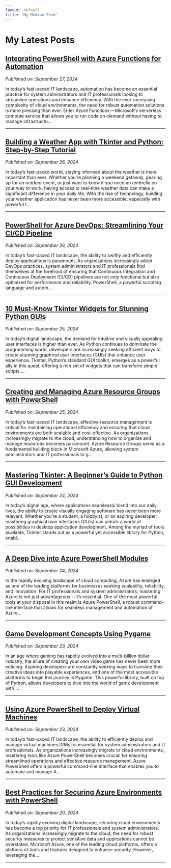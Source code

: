 ```yaml
---
layout: default
title: 'My Medium Feed'
---
```


# My Latest Posts

## [Integrating PowerShell with Azure Functions for Automation](https://medium.com/tomtalkspowershell/integrating-powershell-with-azure-functions-for-automation-48a30c89fd4e?source=rss-cba96b45006f------2)
*Published on: September 27, 2024*

In today’s fast-paced IT landscape, automation has become an essential practice for system administrators and IT professionals looking to streamline operations and enhance efficiency. With the ever-increasing complexity of cloud environments, the need for robust automation solutions is more pressing than ever. Enter Azure Functions — Microsoft’s serverless compute service that allows you to run code on-demand without having to manage infrastructu...

---

## [Building a Weather App with Tkinter and Python: Step-by-Step Tutorial](https://medium.com/tomtalkspython/building-a-weather-app-with-tkinter-and-python-step-by-step-tutorial-5cd0cac14f6c?source=rss-cba96b45006f------2)
*Published on: September 26, 2024*

In today’s fast-paced world, staying informed about the weather is more important than ever. Whether you’re planning a weekend getaway, gearing up for an outdoor event, or just want to know if you need an umbrella on your way to work, having access to real-time weather data can make a significant difference in your daily life. With the rise of technology, building your weather application has never been more accessible, especially with powerful t...

---

## [PowerShell for Azure DevOps: Streamlining Your CI/CD Pipeline](https://medium.com/tomtalkspowershell/powershell-for-azure-devops-streamlining-your-ci-cd-pipeline-440343ceea0a?source=rss-cba96b45006f------2)
*Published on: September 26, 2024*

In today’s fast-paced IT landscape, the ability to swiftly and efficiently deploy applications is paramount. As organizations increasingly adopt DevOps practices, system administrators and IT professionals find themselves at the forefront of ensuring that Continuous Integration and Continuous Deployment (CI/CD) pipelines are not only functional but also optimized for performance and reliability. PowerShell, a powerful scripting language and autom...

---

## [10 Must-Know Tkinter Widgets for Stunning Python GUIs](https://medium.com/tomtalkspython/10-must-know-tkinter-widgets-for-stunning-python-guis-80ec1b7e0f33?source=rss-cba96b45006f------2)
*Published on: September 25, 2024*

In today’s digital landscape, the demand for intuitive and visually appealing user interfaces is higher than ever. As Python continues to dominate the programming world, developers are increasingly seeking efficient ways to create stunning graphical user interfaces (GUIs) that enhance user experience. Tkinter, Python’s standard GUI toolkit, emerges as a powerful ally in this quest, offering a rich set of widgets that can transform simple scripts ...

---

## [Creating and Managing Azure Resource Groups with PowerShell](https://medium.com/tomtalkspowershell/creating-and-managing-azure-resource-groups-with-powershell-b8116438e2c0?source=rss-cba96b45006f------2)
*Published on: September 25, 2024*

In today’s fast-paced IT landscape, effective resource management is critical for maintaining operational efficiency and ensuring that cloud environments are both scalable and cost-effective. As organizations increasingly migrate to the cloud, understanding how to organize and manage resources becomes paramount. Azure Resource Groups serve as a fundamental building block in Microsoft Azure, allowing system administrators and IT professionals to g...

---

## [Mastering Tkinter: A Beginner’s Guide to Python GUI Development](https://medium.com/tomtalkspython/mastering-tkinter-a-beginners-guide-to-python-gui-development-fd151a8b0903?source=rss-cba96b45006f------2)
*Published on: September 24, 2024*

In today’s digital age, where applications seamlessly blend into our daily lives, the ability to create visually engaging software has never been more relevant. Whether you’re a student, a hobbyist, or an aspiring developer, mastering graphical user interfaces (GUIs) can unlock a world of possibilities in desktop application development. Among the myriad of tools available, Tkinter stands out as a powerful yet accessible library for Python, enabl...

---

## [A Deep Dive into Azure PowerShell Modules](https://medium.com/tomtalkspowershell/a-deep-dive-into-azure-powershell-modules-b1baf77a3d3a?source=rss-cba96b45006f------2)
*Published on: September 24, 2024*

In the rapidly evolving landscape of cloud computing, Azure has emerged as one of the leading platforms for businesses seeking scalability, reliability, and innovation. For IT professionals and system administrators, mastering Azure is not just advantageous — it’s essential. One of the most powerful tools at your disposal in this realm is Azure PowerShell, a robust command-line interface that allows for seamless management and automation of Azure...

---

## [Game Development Concepts Using Pygame](https://medium.com/tomtalkspython/game-development-concepts-using-pygame-9143c28f59cc?source=rss-cba96b45006f------2)
*Published on: September 23, 2024*

In an age where gaming has rapidly evolved into a multi-billion dollar industry, the allure of creating your own video game has never been more enticing. Aspiring developers are constantly seeking ways to translate their creative ideas into playable experiences, and one of the most accessible platforms to begin this journey is Pygame. This powerful library, built on top of Python, allows developers to dive into the world of game development with ...

---

## [Using Azure PowerShell to Deploy Virtual Machines](https://medium.com/tomtalkspowershell/using-azure-powershell-to-deploy-virtual-machines-9280687f2ea6?source=rss-cba96b45006f------2)
*Published on: September 23, 2024*

In today’s fast-paced IT landscape, the ability to efficiently deploy and manage virtual machines (VMs) is essential for system administrators and IT professionals. As organizations increasingly migrate to cloud environments, mastering tools like Azure PowerShell becomes crucial for ensuring streamlined operations and effective resource management. Azure PowerShell offers a powerful command-line interface that enables you to automate and manage A...

---

## [Best Practices for Securing Azure Environments with PowerShell](https://medium.com/tomtalkspowershell/best-practices-for-securing-azure-environments-with-powershell-857e47a341ac?source=rss-cba96b45006f------2)
*Published on: September 20, 2024*

In today’s rapidly evolving digital landscape, securing cloud environments has become a top priority for IT professionals and system administrators. As organizations increasingly migrate to the cloud, the need for robust security measures to protect sensitive data and applications cannot be overstated. Microsoft Azure, one of the leading cloud platforms, offers a plethora of tools and features designed to enhance security. However, leveraging the...

---

